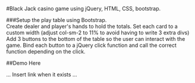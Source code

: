 #Black Jack casino game using jQuery, HTML, CSS, bootstrap.

###Setup the play table using Bootstrap.  
Create dealer and player's hands to hold the totals.
Set each card to a custom width (adjust col-sm-2 to 11% to avoid having to write 3 extra divs)
Add 3 buttons to the bottom of the table so the user can interact with the game.
Bind each button to a jQuery click function and call the correct function depending on the click.

##Demo Here

... Insert link when it exists ...